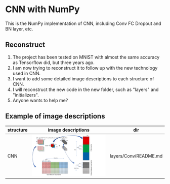 # CNN with NumPy
This is the NumPy implementation of CNN, including Conv FC Dropout and BN layer, etc.

## Reconstruct
1. The project has been tested on MNIST with almost the same accuracy as Tensorflow did, but three years ago.
2. I am now trying to reconstruct it to follow up with the new technology used in CNN.
3. I want to add some detailed image descriptions to each structure of CNN.
4. I will reconstruct the new code in the new folder, such as "layers" and "initializers".
5. Anyone wants to help me?

## Example of image descriptions
| structure  |   image descriptions   |  dir   |
| ----        |  ----    |  ----    | 
| CNN | ![](README/CNN_explain.PNG) | layers/Conv/README.md |

